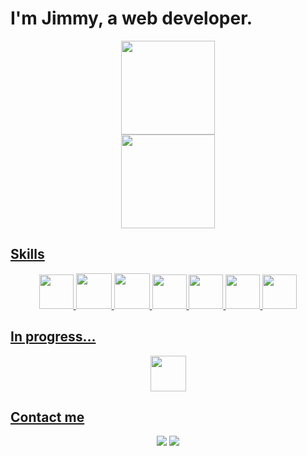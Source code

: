 <div>
  <h1>I'm Jimmy, a web developer.</h1>
</div>
<div align="center">
  <a href="https://github.com/jimmyarbats">
  <div>
    <img height="150em" src="https://github-readme-stats.vercel.app/api?username=jimmyarbats&show_icons=true&theme=transparent"/> 
  </div>
  <div>
    <img height="150em" src="https://github-readme-stats.vercel.app/api/top-langs/?username=jimmyarbats&layout=compact&langs_count=7&theme=transparent"/>
  </div>
</div>
  
  ##
  
<div style="display: inline_block">
  <h2>Skills</h2>
  <div align="center">
    <img height="55em" src="https://cdn.jsdelivr.net/gh/devicons/devicon/icons/nodejs/nodejs-original.svg" />
    <img height="57em" src="https://cdn.jsdelivr.net/gh/devicons/devicon/icons/docker/docker-original.svg" />
    <img height="57em" src="https://cdn.jsdelivr.net/gh/devicons/devicon/icons/mysql/mysql-original-wordmark.svg" />
    <img height="55em" src="https://cdn.jsdelivr.net/gh/devicons/devicon/icons/react/react-original.svg" />
    <img height="55em" src="https://cdn.jsdelivr.net/gh/devicons/devicon/icons/javascript/javascript-original.svg" /> 
    <img height="55em" src="https://cdn.jsdelivr.net/gh/devicons/devicon/icons/jest/jest-plain.svg" /> 
    <img height="55em" src="https://cdn.jsdelivr.net/gh/devicons/devicon/icons/linux/linux-original.svg" />
  </div>
</div>
  
  ##
  
 <div style="display: inline_block">
  <h2>In progress...</h2>
  <div align="center">
    <img height="57em" src="https://cdn.jsdelivr.net/gh/devicons/devicon/icons/go/go-original-wordmark.svg" />
  </div>
</div>
  
  ##

<div style="display: inline_block">
  <h2>Contact me</h2>
  <div align="center">
    <a href="mailto:jimmyaraujob@gmail.com"><img src="https://img.shields.io/badge/Gmail-D14836?style=for-the-badge&logo=gmail&logoColor=white"/></a>
    <a href="https://www.linkedin.com/in/jimmyarbats/" target="_blank"><img src="https://img.shields.io/badge/-LinkedIn-%230077B5?style=for-the-badge&logo=linkedin&logoColor=white" target="_blank"></a> 
  </div>
</div>
